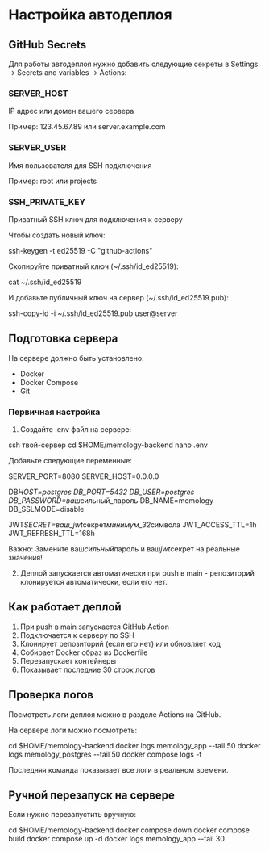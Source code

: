 # Настройка автодеплоя

## GitHub Secrets

Для работы автодеплоя нужно добавить следующие секреты в Settings → Secrets and variables → Actions:

### SERVER_HOST

IP адрес или домен вашего сервера

Пример: 123.45.67.89 или server.example.com

### SERVER_USER

Имя пользователя для SSH подключения

Пример: root или projects

### SSH_PRIVATE_KEY

Приватный SSH ключ для подключения к серверу

Чтобы создать новый ключ:

ssh-keygen -t ed25519 -C "github-actions"

Скопируйте приватный ключ (~/.ssh/id_ed25519):

cat ~/.ssh/id_ed25519

И добавьте публичный ключ на сервер (~/.ssh/id_ed25519.pub):

ssh-copy-id -i ~/.ssh/id_ed25519.pub user@server

## Подготовка сервера

На сервере должно быть установлено:

- Docker
- Docker Compose
- Git

### Первичная настройка

1. Создайте .env файл на сервере:

ssh твой-сервер
cd $HOME/memology-backend
nano .env

Добавьте следующие переменные:

SERVER_PORT=8080
SERVER_HOST=0.0.0.0

DB*HOST=postgres
DB_PORT=5432
DB_USER=postgres
DB_PASSWORD=ваш*сильный_пароль
DB_NAME=memology
DB_SSLMODE=disable

JWT*SECRET=ваш_jwt*секрет*минимум_32*символа
JWT_ACCESS_TTL=1h
JWT_REFRESH_TTL=168h

Важно: Замените ваш*сильный*пароль и ваш*jwt*секрет на реальные значения!

2. Деплой запускается автоматически при push в main - репозиторий клонируется автоматически, если его нет.

## Как работает деплой

1. При push в main запускается GitHub Action
2. Подключается к серверу по SSH
3. Клонирует репозиторий (если его нет) или обновляет код
4. Собирает Docker образ из Dockerfile
5. Перезапускает контейнеры
6. Показывает последние 30 строк логов

## Проверка логов

Посмотреть логи деплоя можно в разделе Actions на GitHub.

На сервере логи можно посмотреть:

cd $HOME/memology-backend
docker logs memology_app --tail 50
docker logs memology_postgres --tail 50
docker compose logs -f

Последняя команда показывает все логи в реальном времени.

## Ручной перезапуск на сервере

Если нужно перезапустить вручную:

cd $HOME/memology-backend
docker compose down
docker compose build
docker compose up -d
docker logs memology_app --tail 30

